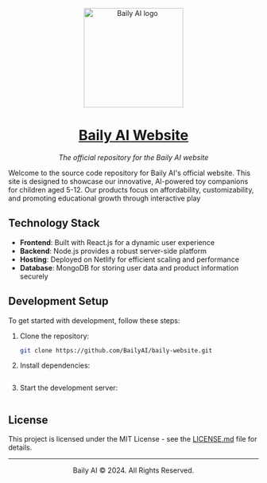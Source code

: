 <p align="center"><img width="200" alt="Baily AI logo" src="https://imgur.com/a/PBuGMn2.png"></p>
<h1 align="center"><a href="https://bailysbox.com/">Baily AI Website</a></h1>
<p align="center"><i>The official repository for the Baily AI website</i></p>

Welcome to the source code repository for Baily AI's official website. This site is designed to showcase our innovative, AI-powered toy companions for children aged 5-12. Our products focus on affordability, customizability, and promoting educational growth through interactive play

## Technology Stack
- **Frontend**: Built with React.js for a dynamic user experience
- **Backend**: Node.js provides a robust server-side platform
- **Hosting**: Deployed on Netlify for efficient scaling and performance
- **Database**: MongoDB for storing user data and product information securely

## Development Setup
To get started with development, follow these steps:
1. Clone the repository:
   ```bash
   git clone https://github.com/BailyAI/baily-website.git
2. Install dependencies:    
   ```npm install
3. Start the development server:
   ```npm start

## License

This project is licensed under the MIT License - see the [LICENSE.md](LICENSE.md) file for details.

---

<p align="center">Baily AI © 2024. All Rights Reserved.</p>

